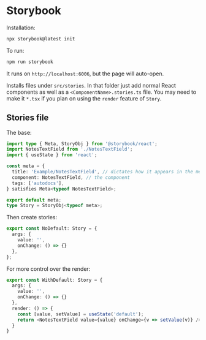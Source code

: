 # Storybook

Installation:
```sh
npx storybook@latest init
```

To run:
```sh
npm run storybook
```

It runs on `http://localhost:6006`, but the page will auto-open.

Installs files under `src/stories`. In that folder just add normal React components as well as a `<ComponentName>.stories.ts` file. You may need to make it `*.tsx` if you plan on using the `render` feature of `Story`.

## Stories file
The base:
```ts
import type { Meta, StoryObj } from '@storybook/react';
import NotesTextField from './NotesTextField';
import { useState } from 'react';

const meta = {
  title: 'Example/NotesTextField', // dictates how it appears in the menu
  component: NotesTextField, // the component
  tags: ['autodocs'],
} satisfies Meta<typeof NotesTextField>;

export default meta;
type Story = StoryObj<typeof meta>;
```

Then create stories:
```ts
export const NoDefault: Story = {
  args: {
    value: '',
    onChange: () => {}
  },
};
```

For more control over the render:
```ts
export const WithDefault: Story = {
  args: {
    value: '',
    onChange: () => {}
  },
  render: () => {
    const [value, setValue] = useState('default');
    return <NotesTextField value={value} onChange={v => setValue(v)} />;
  }
}
```
